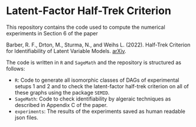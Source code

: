 # Latent-Factor Half-Trek Criterion

This repository contains the code used to compute the numerical experiments in Section 6 of the paper

Barber, R. F., Drton, M., Sturma, N., and Weihs L. (2022).
Half-Trek Criterion for Identifiability of Latent Variable Models.
[arXiv](https://arxiv.org/abs/2201.04457).

The code is written in `R` and `SageMath` and the repository is structured as follows:

* `R`: Code to generate all isomorphic classes of DAGs of experimental setups 1 and 2 and to check the latent-factor half-trek criterion on all of these graphs using the package `SEMID`.
* `SageMath`: Code to check identifiability by algeraic techniques as described in Appendix C of the paper.
* `experiments`: The results of the experiments saved as human readable json files.
